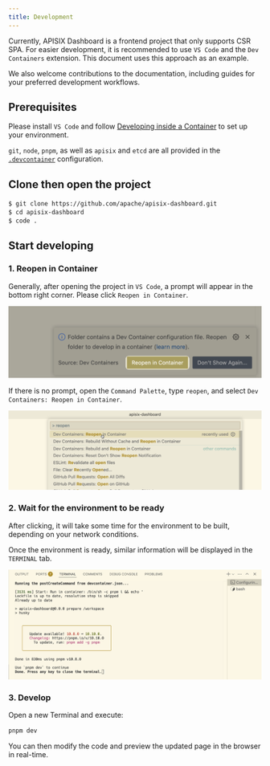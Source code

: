 ```yaml
---
title: Development
---
```


Currently, APISIX Dashboard is a frontend project that only supports CSR SPA. For easier development, it is recommended to use `VS Code` and the `Dev Containers` extension. This document uses this approach as an example.

We also welcome contributions to the documentation, including guides for your preferred development workflows.

## Prerequisites

Please install `VS Code` and follow [Developing inside a Container](https://code.visualstudio.com/docs/devcontainers/containers) to set up your environment.

`git`, `node`, `pnpm`, as well as `apisix` and `etcd` are all provided in the [`.devcontainer`](../../../.devcontainer) configuration.

## Clone then open the project

```sh
$ git clone https://github.com/apache/apisix-dashboard.git
$ cd apisix-dashboard
$ code .
```

## Start developing

### 1. Reopen in Container

Generally, after opening the project in `VS Code`, a prompt will appear in the bottom right corner. Please click `Reopen in Container`.

![Reopen in Container](./assets/development/reopen-in-container.png)

If there is no prompt, open the `Command Palette`, type `reopen`, and select `Dev Containers: Reopen in Container`.

![Click `Dev Containers: Reopen in Container` in `Command Palette`](./assets/development/command-reopen-in-container.png)

### 2. Wait for the environment to be ready

After clicking, it will take some time for the environment to be built, depending on your network conditions. 

Once the environment is ready, similar information will be displayed in the `TERMINAL` tab.

![Environment is Ready](./assets/development/env-is-ready.png)

### 3. Develop

Open a new Terminal and execute:

```sh
pnpm dev
```

You can then modify the code and preview the updated page in the browser in real-time.
